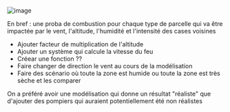![image](https://user-images.githubusercontent.com/92827382/199605937-7257bc75-9346-4843-9913-4ddb1235babe.png)


En bref : une proba de combustion pour chaque type de parcelle qui va être impactée par le vent, l'altitude, l'humidité et l'intensité des cases voisines

- Ajouter facteur de multiplication de l'altitude
- Ajouter un système qui calcule la vitesse du feu
- Créear une fonction ??
- Faire changer de direction le vent au cours de la modélisation
- Faire des scénario où toute la zone est humide ou toute la zone est très sèche et les comparer

On a préféré avoir une modélisation qui donne un résultat "réaliste" que d'ajouter des pompiers qui auraient potentiellement été non réalistes 
